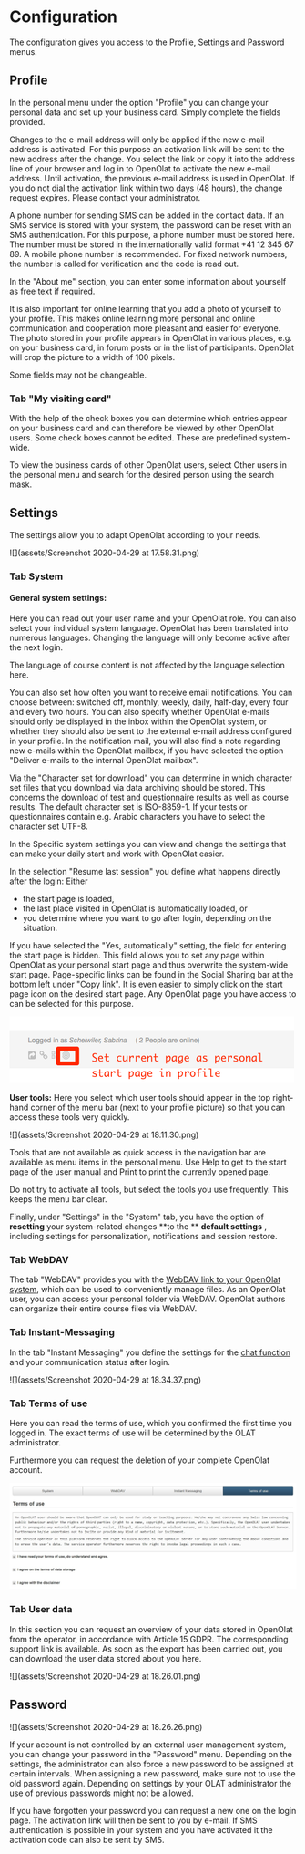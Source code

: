 # Configuration

The configuration gives you access to the Profile, Settings and Password
menus.

  

  

## Profile

In the personal menu under the option "Profile" you can change your personal
data and set up your business card. Simply complete the fields provided.

Changes to the e-mail address will only be applied if the new e-mail address
is activated. For this purpose an activation link will be sent to the new
address after the change. You select the link or copy it into the address line
of your browser and log in to OpenOlat to activate the new e-mail address.
Until activation, the previous e-mail address is used in OpenOlat. If you do
not dial the activation link within two days (48 hours), the change request
expires. Please contact your administrator.

A phone number for sending SMS can be added in the contact data. If an SMS
service is stored with your system, the password can be reset with an SMS
authentication. For this purpose, a phone number must be stored here. The
number must be stored in the internationally valid format +41 12 345 67 89. A
mobile phone number is recommended. For fixed network numbers, the number is
called for verification and the code is read out.

In the "About me" section, you can enter some information about yourself as
free text if required.

It is also important for online learning that you add a photo of yourself to
your profile. This makes online learning more personal and online
communication and cooperation more pleasant and easier for everyone. The photo
stored in your profile appears in OpenOlat in various places, e.g. on your
business card, in forum posts or in the list of participants. OpenOlat will
crop the picture to a width of 100 pixels.

  

Some fields may not be changeable.

###  **Tab "My visiting card"**

With the help of the check boxes you can determine which entries appear on
your business card and can therefore be viewed by other OpenOlat users. Some
check boxes cannot be edited. These are predefined system-wide.

To view the business cards of other OpenOlat users, select Other users in the
personal menu and search for the desired person using the search mask.

##  Settings

The settings allow you to adapt OpenOlat according to your needs.

![](assets/Screenshot 2020-04-29 at 17.58.31.png)

### Tab System

#### General system settings:

Here you can read out your user name and your OpenOlat role. You can also
select your individual system language. OpenOlat has been translated into
numerous languages. Changing the language will only become active after the
next login.

  

The language of course content is not affected by the language selection here.

You can also set how often you want to receive email notifications. You can
choose between: switched off, monthly, weekly, daily, half-day, every four and
every two hours. You can also specify whether OpenOlat e-mails should only be
displayed in the inbox within the OpenOlat system, or whether they should also
be sent to the external e-mail address configured in your profile. In the
notification mail, you will also find a note regarding new e-mails within the
OpenOlat mailbox, if you have selected the option "Deliver e-mails to the
internal OpenOlat mailbox".

Via the "Character set for download" you can determine in which character set
files that you download via data archiving should be stored. This concerns the
download of test and questionnaire results as well as course results. The
default character set is ISO-8859-1. If your tests or questionnaires contain
e.g. Arabic characters you have to select the character set UTF-8.

In the Specific system settings you can view and change the settings that can
make your daily start and work with OpenOlat easier.

In the selection "Resume last session" you define what happens directly after
the login: Either

  * the start page is loaded,
  * the last place visited in OpenOlat is automatically loaded, or
  * you determine where you want to go after login, depending on the situation.

If you have selected the "Yes, automatically" setting, the field for entering
the start page is hidden. This field allows you to set any page within
OpenOlat as your personal start page and thus overwrite the system-wide start
page. Page-specific links can be found in the Social Sharing bar at the bottom
left under "Copy link". It is even easier to simply click on the start page
icon on the desired start page. Any OpenOlat page you have access to can be
selected for this purpose.

![](assets/change_startpage_EN.png)

  

**User tools:**  Here you select which user tools should appear in the top
right-hand corner of the menu bar (next to your profile picture) so that you
can access these tools very quickly.

![](assets/Screenshot 2020-04-29 at 18.11.30.png)

Tools that are not available as quick access in the navigation bar are
available as menu items in the personal menu. Use Help to get to the start
page of the user manual and Print to print the currently opened page.

Do not try to activate all tools, but select the tools you use frequently.
This keeps the menu bar clear.

  

Finally, under "Settings" in the "System" tab, you have the option of
**resetting** your system-related changes **to the  ** **default settings** ,
including settings for personalization, notifications and session restore.

###  **Tab WebDAV**

The tab "WebDAV" provides you with the [WebDAV link to your OpenOlat
system](Using+WebDAV.html), which can be used to conveniently manage files. As
an OpenOlat user, you can access your personal folder via WebDAV. OpenOlat
authors can organize their entire course files via WebDAV.

### Tab Instant-Messaging

In the tab "Instant Messaging" you define the settings for the [chat
function](Instant+Messaging.html) and your communication status after login.

![](assets/Screenshot 2020-04-29 at 18.34.37.png)

### Tab Terms of use

Here you can read the terms of use, which you confirmed the first time you
logged in. The exact terms of use will be determined by the OLAT
administrator.

Furthermore you can request the deletion of your complete OpenOlat account.  

![](assets/terms_of_use.jpg)

### Tab User data

In this section you can request an overview of your data stored in OpenOlat
from the operator, in accordance with Article 15 GDPR. The corresponding
support link is available. As soon as the export has been carried out, you can
download the user data stored about you here.

![](assets/Screenshot 2020-04-29 at 18.26.01.png)

##  Password

![](assets/Screenshot 2020-04-29 at 18.26.26.png)

If your account is not controlled by an external user management system, you
can change your password in the "Password" menu. Depending on the settings,
the administrator can also force a new password to be assigned at certain
intervals. When assigning a new password, make sure not to use the old
password again. Depending on settings by your OLAT administrator the use of
previous passwords might not be allowed.

If you have forgotten your password you can request a new one on the login
page. The activation link will then be sent to you by e-mail. If SMS
authentication is possible in your system and you have activated it the
activation code can also be sent by SMS.

  

